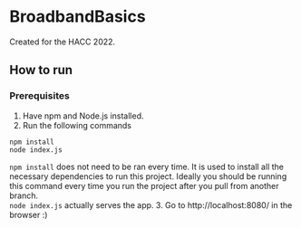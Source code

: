 # BroadbandBasics
Created for the HACC 2022.

## How to run
### Prerequisites
1. Have npm and Node.js installed. 
2. Run the following commands <br>
```
npm install 
node index.js
```
`npm install` does not need to be ran every time. It is used to install all the necessary dependencies to run this project. Ideally you should be running this command every time you run the project after you pull from another branch. <br>
`node index.js` actually serves the app.
3. Go to http://localhost:8080/ in the browser :)
